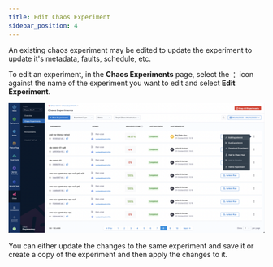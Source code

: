 ```yaml
---
title: Edit Chaos Experiment
sidebar_position: 4
---
```


An existing chaos experiment may be edited to update the experiment to update it's metadata, faults, schedule, etc. 

To edit an experiment, in the **Chaos Experiments** page, select the **`⋮`** icon against the name of the experiment you want to edit and select **Edit Experiment**.

![Edit Experiment](./static/edit-experiment.png)

You can either update the changes to the same experiment and save it or create a copy of the experiment and then apply the changes to it.
